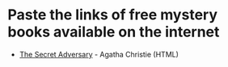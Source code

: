 # Paste the links of free mystery books available on the internet

* [The Secret Adversary](https://www.gutenberg.org/cache/epub/1155/pg1155-images.html) - Agatha Christie (HTML)

